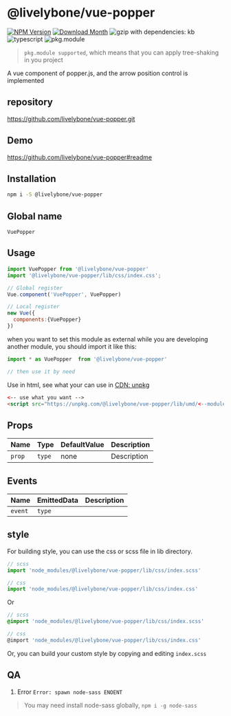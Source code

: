 # @livelybone/vue-popper
[![NPM Version](http://img.shields.io/npm/v/@livelybone/vue-popper.svg?style=flat-square)](https://www.npmjs.com/package/@livelybone/vue-popper)
[![Download Month](http://img.shields.io/npm/dm/@livelybone/vue-popper.svg?style=flat-square)](https://www.npmjs.com/package/@livelybone/vue-popper)
![gzip with dependencies: kb](https://img.shields.io/badge/gzip--with--dependencies-kb-brightgreen.svg "gzip with dependencies: kb")
![typescript](https://img.shields.io/badge/typescript-supported-blue.svg "typescript")
![pkg.module](https://img.shields.io/badge/pkg.module-supported-blue.svg "pkg.module")

> `pkg.module supported`, which means that you can apply tree-shaking in you project

A vue component of popper.js, and the arrow position control is implemented

## repository
https://github.com/livelybone/vue-popper.git

## Demo
https://github.com/livelybone/vue-popper#readme

## Installation
```bash
npm i -S @livelybone/vue-popper
```

## Global name
`VuePopper`

## Usage
```js
import VuePopper from '@livelybone/vue-popper'
import '@livelybone/vue-popper/lib/css/index.css';

// Global register
Vue.component('VuePopper', VuePopper)

// Local register
new Vue({
  components:{VuePopper}
})
```

when you want to set this module as external while you are developing another module, you should import it like this:
```js
import * as VuePopper  from '@livelybone/vue-popper'

// then use it by need
```

Use in html, see what your can use in [CDN: unpkg](https://unpkg.com/@livelybone/vue-popper/lib/umd/)
```html
<-- use what you want -->
<script src="https://unpkg.com/@livelybone/vue-popper/lib/umd/<--module-->.js"></script>
```

## Props
| Name                      | Type                                      | DefaultValue                                  | Description  |
| ------------------------- | ----------------------------------------- | --------------------------------------------- | ------------ |
| `prop`                    | `type`                                    | none                                          | Description |


## Events
| Name              | EmittedData           | Description                                       |
| ----------------- | --------------------- | ------------------------------------------------- |
| `event`           | `type`                |  |

## style
For building style, you can use the css or scss file in lib directory.
```js
// scss
import 'node_modules/@livelybone/vue-popper/lib/css/index.scss'

// css
import 'node_modules/@livelybone/vue-popper/lib/css/index.css'
```
Or
```scss
// scss
@import 'node_modules/@livelybone/vue-popper/lib/css/index.scss'

// css
@import 'node_modules/@livelybone/vue-popper/lib/css/index.css'
```

Or, you can build your custom style by copying and editing `index.scss`

## QA

1. Error `Error: spawn node-sass ENOENT`

> You may need install node-sass globally, `npm i -g node-sass`
